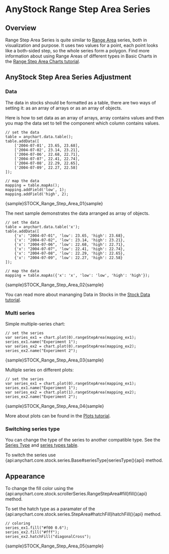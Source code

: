 # AnyStock Range Step Area Series

## Overview

Range Step Area Series is quite similar to [Range Area](Range_Area) series, both in visualization and purpose. It uses two values for a point, each point looks like a both-sided step, so the whole series form a polygon. Find more information about using Range Areas of different types in Basic Charts in the [Range Step Area Charts tutorial](../../Basic_Charts/Range_Step_Area_Chart).

## AnyStock Step Area Series Adjustment

### Data

The data in stocks should be formatted as a table, there are two ways of setting it: as an array of arrays or as an array of objects. 

Here is how to set data as an array of arrays, array contains values and then you map the data set to tell the component which column contains values.

```
// set the data
table = anychart.data.table();
table.addData([
    ['2004-07-01', 23.65, 23.68],
    ['2004-07-02', 23.14, 23.21],
    ['2004-07-06', 22.68, 22.71],
    ['2004-07-07', 22.41, 22.74],
    ['2004-07-08', 22.29, 22.65],
    ['2004-07-09', 22.27, 22.58]
]);
  
// map the data
mapping = table.mapAs();
mapping.addField('low', 1);
mapping.addField('high', 2);
```

{sample}STOCK\_Range\_Step\_Area\_01{sample}

The next sample demonstrates the data arranged as array of objects. 

```
// set the data
table = anychart.data.table('x');
table.addData([
    {'x': "2004-07-01", 'low': 23.65, 'high': 23.68},
    {'x': "2004-07-02", 'low': 23.14, 'high': 23.21},
    {'x': "2004-07-06", 'low': 22.68, 'high': 22.71},
    {'x': "2004-07-07", 'low': 22.41, 'high': 22.74},
    {'x': "2004-07-08", 'low': 22.29, 'high': 22.65},
    {'x': "2004-07-09", 'low': 22.27, 'high': 22.58}
]);
  
// map the data
mapping = table.mapAs({'x': 'x', 'low': 'low', 'high': 'high'});
```

{sample}STOCK\_Range\_Step\_Area\_02{sample}

You can read more about mananging Data in Stocks in the [Stock Data tutorial](../Data).

### Multi series

Simple multiple-series chart:

```
// set the series
var series_ex1 = chart.plot(0).rangeStepArea(mapping_ex1);
series_ex1.name("Experiment 1");
var series_ex2 = chart.plot(0).rangeStepArea(mapping_ex2);
series_ex2.name("Experiment 2");
```

{sample}STOCK\_Range\_Step\_Area\_03{sample}

Multiple series on different plots:

```  
// set the series
var series_ex1 = chart.plot(0).rangeStepArea(mapping_ex1);
series_ex1.name("Experiment 1");
var series_ex2 = chart.plot(1).rangeStepArea(mapping_ex2);
series_ex2.name("Experiment 2");
```

{sample}STOCK\_Range\_Step\_Area\_04{sample}

More about plots can be found in the [Plots tutorial](../Chart_Plots).

### Switching series type

You can change the type of the series to another compatible type. See the [Series Type](Series_Type) and [series types table](Supported_Series#list_of_supported_series).

To switch the series use {api:anychart.core.stock.series.Base#seriesType}seriesType(){api} method.

##  Appearance

To change the fill color using the {api:anychart.core.stock.scrollerSeries.RangeStepArea#fill}fill(){api} method.

To set the hatch type as a paramater of the {api:anychart.core.stock.series.StepArea#hatchFill}hatchFill(){api} method.

```
// coloring
series_ex1.fill("#f00 0.6");
series_ex2.fill("#fff");
series_ex2.hatchFill("diagonalCross");
```
{sample}STOCK\_Range\_Step\_Area\_05{sample}